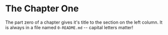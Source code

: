 # The Chapter One
The part zero of a chapter gives it's title to the section on the left column. It is always in a file named `0-README.md` -- capital letters matter!
